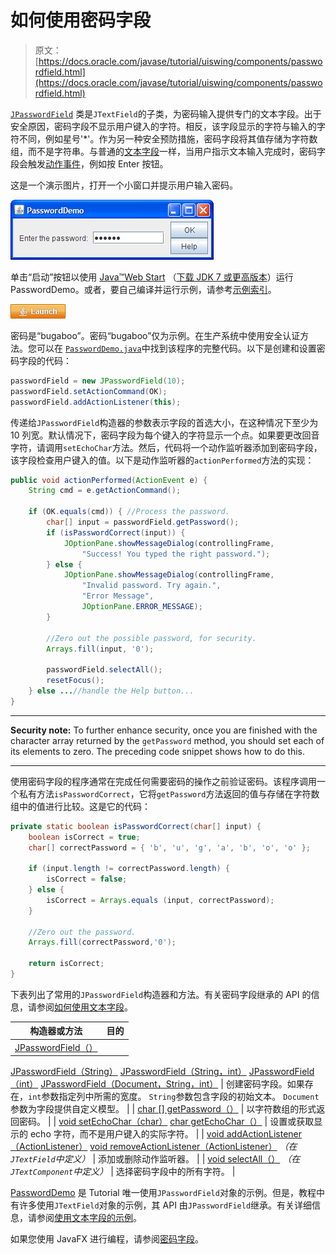 # 如何使用密码字段

> 原文： [https://docs.oracle.com/javase/tutorial/uiswing/components/passwordfield.html](https://docs.oracle.com/javase/tutorial/uiswing/components/passwordfield.html)

[`JPasswordField`](https://docs.oracle.com/javase/8/docs/api/javax/swing/JPasswordField.html) 类是`JTextField`的子类，为密码输入提供专门的文本字段。出于安全原因，密码字段不显示用户键入的字符。相反，该字段显示的字符与输入的字符不同，例如星号'*'。作为另一种安全预防措施，密码字段将其值存储为字符数组，而不是字符串。与普通的[文本字段](textfield.html)一样，当用户指示文本输入完成时，密码字段会触发[动作事件](../events/actionlistener.html)，例如按 Enter 按钮。

这是一个演示图片，打开一个小窗口并提示用户输入密码。

![A snapshot of PasswordDemo, which uses a password field](img/25fbc754c8288cddee910c3ef5b957fe.jpg)

单击“启动”按钮以使用 [Java™Web Start](http://www.oracle.com/technetwork/java/javase/javawebstart/index.html) （[下载 JDK 7 或更高版本](http://www.oracle.com/technetwork/java/javase/downloads/index.html)）运行 PasswordDemo。或者，要自己编译并运行示例，请参考[示例索引](../examples/components/index.html#PasswordDemo)。

[![Launches the PasswordDemo Application](img/4707a69a17729d71c56b2bdbbb4cc61c.jpg)](https://docs.oracle.com/javase/tutorialJWS/samples/uiswing/PasswordDemoProject/PasswordDemo.jnlp)

密码是“bugaboo”。密码“bugaboo”仅为示例。在生产系统中使用安全认证方法。您可以在 [``PasswordDemo.java``](../examples/components/PasswordDemoProject/src/components/PasswordDemo.java)中找到该程序的完整代码。以下是创建和设置密码字段的代码：

```java
passwordField = new JPasswordField(10);
passwordField.setActionCommand(OK);
passwordField.addActionListener(this);

```

传递给`JPasswordField`构造器的参数表示字段的首选大小，在这种情况下至少为 10 列宽。默认情况下，密码字段为每个键入的字符显示一个点。如果要更改回音字符，请调用`setEchoChar`方法。然后，代码将一个动作监听器添加到密码字段，该字段检查用户键入的值。以下是动作监听器的`actionPerformed`方法的实现：

```java
public void actionPerformed(ActionEvent e) {
    String cmd = e.getActionCommand();

    if (OK.equals(cmd)) { //Process the password.
        char[] input = passwordField.getPassword();
        if (isPasswordCorrect(input)) {
            JOptionPane.showMessageDialog(controllingFrame,
                "Success! You typed the right password.");
        } else {
            JOptionPane.showMessageDialog(controllingFrame,
                "Invalid password. Try again.",
                "Error Message",
                JOptionPane.ERROR_MESSAGE);
        }

        //Zero out the possible password, for security.
        Arrays.fill(input, '0');

        passwordField.selectAll();
        resetFocus();
    } else ...//handle the Help button...
}

```

* * *

**Security note:** To further enhance security, once you are finished with the character array returned by the `getPassword` method, you should set each of its elements to zero. The preceding code snippet shows how to do this.

* * *

使用密码字段的程序通常在完成任何需要密码的操作之前验证密码。该程序调用一个私有方法`isPasswordCorrect`，它将`getPassword`方法返回的值与存储在字符数组中的值进行比较。这是它的代码：

```java
private static boolean isPasswordCorrect(char[] input) {
    boolean isCorrect = true;
    char[] correctPassword = { 'b', 'u', 'g', 'a', 'b', 'o', 'o' };

    if (input.length != correctPassword.length) {
        isCorrect = false;
    } else {
        isCorrect = Arrays.equals (input, correctPassword);
    }

    //Zero out the password.
    Arrays.fill(correctPassword,'0');

    return isCorrect;
}

```

下表列出了常用的`JPasswordField`构造器和方法。有关密码字段继承的 API 的信息，请参阅[如何使用文本字段](textfield.html)。


| 构造器或方法 | 目的 |
| --- | --- |
| [JPasswordField（）](https://docs.oracle.com/javase/8/docs/api/javax/swing/JPasswordField.html#JPasswordField--)
[JPasswordField（String）](https://docs.oracle.com/javase/8/docs/api/javax/swing/JPasswordField.html#JPasswordField-java.lang.String-)
[JPasswordField（String，int）](https://docs.oracle.com/javase/8/docs/api/javax/swing/JPasswordField.html#JPasswordField-java.lang.String-int-)
[JPasswordField（int）](https://docs.oracle.com/javase/8/docs/api/javax/swing/JPasswordField.html#JPasswordField-int-)
[JPasswordField（Document，String，int）](https://docs.oracle.com/javase/8/docs/api/javax/swing/JPasswordField.html#JPasswordField-javax.swing.text.Document-java.lang.String-int-) | 创建密码字段。如果存在，`int`参数指定列中所需的宽度。 `String`参数包含字段的初始文本。 `Document`参数为字段提供自定义模型。 |
| [char [] getPassword（）](https://docs.oracle.com/javase/8/docs/api/javax/swing/JPasswordField.html#getPassword--) | 以字符数组的形式返回密码。 |
| [void setEchoChar（char）](https://docs.oracle.com/javase/8/docs/api/javax/swing/JPasswordField.html#setEchoChar-char-)
[char getEchoChar（）](https://docs.oracle.com/javase/8/docs/api/javax/swing/JPasswordField.html#getEchoChar--) | 设置或获取显示的 echo 字符，而不是用户键入的实际字符。 |
| [void addActionListener（ActionListener）](https://docs.oracle.com/javase/8/docs/api/javax/swing/JTextField.html#addActionListener-java.awt.event.ActionListener-)
[void removeActionListener（ActionListener）](https://docs.oracle.com/javase/8/docs/api/javax/swing/JTextField.html#removeActionListener-java.awt.event.ActionListener-)
_（在`JTextField`中定义）_ | 添加或删除动作监听器。 |
| [void selectAll（）](https://docs.oracle.com/javase/8/docs/api/javax/swing/text/JTextComponent.html#selectAll--)
_（在`JTextComponent`中定义）_ | 选择密码字段中的所有字符。 |

[PasswordDemo](../examples/components/index.html#PasswordDemo) 是 Tutorial 唯一使用`JPasswordField`对象的示例。但是，教程中有许多使用`JTextField`对象的示例，其 API 由`JPasswordField`继承。有关详细信息，请参阅[使用文本字段的示例](textfield.html#eg)。

如果您使用 JavaFX 进行编程，请参阅[密码字段](https://docs.oracle.com/javase/8/javafx/user-interface-tutorial/password-field.htm)。